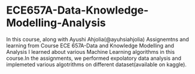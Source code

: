 # ECE657A-Data-Knowledge-Modelling-Analysis
In this course, along with Ayushi Ahjolia(@ayuhsiahjolia)
Assignemtns and learning from Course ECE 657A-Data and Knowledge Modelling and Analysis
I learned about various Machine Learning algorithms in this course.In the assignments, we performed expolatory data analysis and implemeted various algotrithms on different dataset(available on kaggle). 
